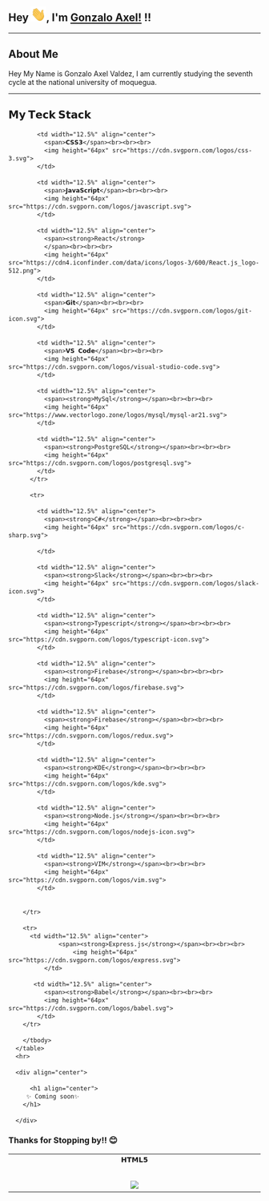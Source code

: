## Hey <img src="https://raw.githubusercontent.com/parth-27/parth-27/master/Hi.gif" width="30px">, I'm [Gonzalo Axel!](https://github.com/GonzaloAxelH) !!

</h2>

<hr/>

## About Me

Hey My Name is Gonzalo Axel Valdez, I am currently studying the seventh cycle at the national university of moquegua.


<hr/>

## 𝗠𝘆 𝗧𝗲𝗰𝗸 𝗦𝘁𝗮𝗰𝗸
<table>
		<tbody>
		  <tr valign="top">
			<td width="12.5%" align="center">
			  <span>𝗛𝗧𝗠𝗟𝟱</span><br><br><br>
			  <img height="64px" src="https://cdn.svgporn.com/logos/html-5.svg">
			</td>
			
			<td width="12.5%" align="center">
			  <span>𝗖𝗦𝗦𝟯</span><br><br><br>
			  <img height="64px" src="https://cdn.svgporn.com/logos/css-3.svg">
			</td>
			
			<td width="12.5%" align="center">
			  <span>𝗝𝗮𝘃𝗮𝗦𝗰𝗿𝗶𝗽𝘁</span><br><br><br>
			  <img height="64px" src="https://cdn.svgporn.com/logos/javascript.svg">
			</td>
			
			<td width="12.5%" align="center">
			  <span><strong>React</strong>
			  </span><br><br><br>
			  <img height="64px" src="https://cdn4.iconfinder.com/data/icons/logos-3/600/React.js_logo-512.png">
			</td>
			
			<td width="12.5%" align="center">
			  <span>𝗚𝗶𝘁</span><br><br><br>
			  <img height="64px" src="https://cdn.svgporn.com/logos/git-icon.svg">
			</td>
			
			<td width="12.5%" align="center">
			  <span>𝗩𝗦 𝗖𝗼𝗱𝗲</span><br><br><br>
			  <img height="64px" src="https://cdn.svgporn.com/logos/visual-studio-code.svg">
			</td>
			
			<td width="12.5%" align="center">
			  <span><strong>MySql</strong></span><br><br><br>
			  <img height="64px" src="https://www.vectorlogo.zone/logos/mysql/mysql-ar21.svg">
			</td>
			
			<td width="12.5%" align="center">
			  <span><strong>PostgreSQL</strong></span><br><br><br>
			  <img height="64px" src="https://cdn.svgporn.com/logos/postgresql.svg">
			</td>
		  </tr>

		  <tr>
		
			<td width="12.5%" align="center">
			  <span><strong>C#</strong></span><br><br><br>
			  <img height="64px" src="https://cdn.svgporn.com/logos/c-sharp.svg">
		
			</td>
		
			<td width="12.5%" align="center">
			  <span><strong>Slack</strong></span><br><br><br>
			  <img height="64px" src="https://cdn.svgporn.com/logos/slack-icon.svg">
			</td>
		
			<td width="12.5%" align="center">
			  <span><strong>Typescript</strong></span><br><br><br>
			  <img height="64px" src="https://cdn.svgporn.com/logos/typescript-icon.svg">
			</td>
		
			<td width="12.5%" align="center">
			  <span><strong>Firebase</strong></span><br><br><br>
			  <img height="64px" src="https://cdn.svgporn.com/logos/firebase.svg">
			</td>
		
			<td width="12.5%" align="center">
			  <span><strong>Firebase</strong></span><br><br><br>
			  <img height="64px" src="https://cdn.svgporn.com/logos/redux.svg">
			</td>
		
			<td width="12.5%" align="center">
			  <span><strong>KDE</strong></span><br><br><br>
			  <img height="64px" src="https://cdn.svgporn.com/logos/kde.svg">
			</td>
		
			<td width="12.5%" align="center">
			  <span><strong>Node.js</strong></span><br><br><br>
			  <img height="64px" src="https://cdn.svgporn.com/logos/nodejs-icon.svg">
			</td>
		
			<td width="12.5%" align="center">
			  <span><strong>VIM</strong></span><br><br><br>
			  <img height="64px" src="https://cdn.svgporn.com/logos/vim.svg">
			</td>
		  
	  
		</tr>

		<tr>	
		  <td width="12.5%" align="center">
				  <span><strong>Express.js</strong></span><br><br><br>
					  <img height="64px" src="https://cdn.svgporn.com/logos/express.svg">
			  </td>
	   
		   <td width="12.5%" align="center">
			  <span><strong>Babel</strong></span><br><br><br>
			  <img height="64px" src="https://cdn.svgporn.com/logos/babel.svg">
			</td>
		</tr>
	   
		</tbody>
	  </table>
	  <hr>
	  
	  <div align="center">
	  
		  <h1 align="center">
	 	 ✨ Coming soon✨
	  	</h1>
		  
	  </div>








<h3>Thanks for Stopping by!! 😊</h3>


